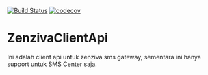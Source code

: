 [![Build Status](https://travis-ci.org/Ziswapp/ZenzivaClientApi.svg?branch=master)](https://travis-ci.org/Ziswapp/ZenzivaClientApi)
[![codecov](https://codecov.io/gh/Ziswapp/ZenzivaClientApi/branch/master/graph/badge.svg)](https://codecov.io/gh/Ziswapp/ZenzivaClientApi)

# ZenzivaClientApi

Ini adalah client api untuk zenziva sms gateway, sementara ini hanya support untuk SMS Center saja.
